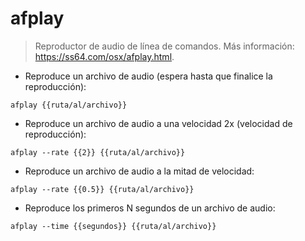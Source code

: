 # afplay

> Reproductor de audio de línea de comandos.
> Más información: <https://ss64.com/osx/afplay.html>.

- Reproduce un archivo de audio (espera hasta que finalice la reproducción):

`afplay {{ruta/al/archivo}}`

- Reproduce un archivo de audio a una velocidad 2x (velocidad de reproducción):

`afplay --rate {{2}} {{ruta/al/archivo}}`

- Reproduce un archivo de audio a la mitad de velocidad:

`afplay --rate {{0.5}} {{ruta/al/archivo}}`

- Reproduce los primeros N segundos de un archivo de audio:

`afplay --time {{segundos}} {{ruta/al/archivo}}`
